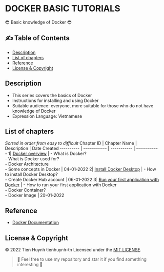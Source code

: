 # DOCKER BASIC TUTORIALS

:sunglasses: Basic knowledge of Docker :sunglasses: 

## :writing_hand:	Table of Contents
- [Description](#description)
- [List of chapters](#list-of-chapters)
- [Reference](#reference)
- [License & Copyright](#license--copyright)

## Description
- This series covers the basics of Docker
- Instructions for installing and using Docker
- Suitable audience: everyone, more suitable for those who do not have knowledge of Docker
- Expression Language: Vietnamese

## List of chapters
*Sorted in order from easy to difficult*
Chapter ID | Chapter Name | Description | Date Created
---------- | ------------ | ----------- | ------------
1| [Docker overview](https://github.com/tienhuynh-tn/docker-basic-tutorial/blob/main/Chapter1.md) | - What is Docker? <br/> - What is Docker used for? <br/> - Docker Architecture <br/> - Some concepts in Docker | 04-01-2022
2| [Install Docker Desktop](https://github.com/tienhuynh-tn/docker-basic-tutorial/blob/main/Chapter2.md) | - How to install Docker Desktop? <br/> - Create Docker Hub account | 06-01-2022
3| [Run your first application with Docker](https://github.com/tienhuynh-tn/docker-basic-tutorial/blob/main/Chapter3.md#container-l%C3%A0-g%C3%AC?) | - How to run your first application with Docker <br/> - Docker Container? <br/> - Docker Image | 20-01-2022

## Reference
- [Docker Documentation](https://docs.docker.com/)

## License & Copyright
&copy; 2022 Tien Huynh tienhuynh-tn Licensed under the [MIT LICENSE](https://github.com/tienhuynh-tn/docker-basic-tutorial/blob/main/LICENSE).

> :love_you_gesture: Feel free to use my repository and star it if you find something interesting :love_you_gesture:
